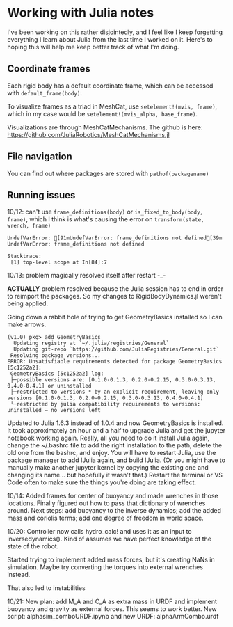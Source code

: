 # Working with Julia notes

I've been working on this rather disjointedly, and I feel like I keep forgetting everything I learn about Julia from the last time I worked on it. Here's to hoping this will help me keep better track of what I'm doing. 

## Coordinate frames
Each rigid body has a default coordinate frame, which can be accessed with ```default_frame(body)```. 

To visualize frames as a triad in MeshCat, use ```setelement!(mvis, frame)```, which in my case would be ```setelement!(mvis_alpha, base_frame)```.

Visualizations are through MeshCatMechanisms. The github is here: https://github.com/JuliaRobotics/MeshCatMechanisms.jl

## File navigation
You can find out where packages are stored with ```pathof(packagename)```


## Running issues

10/12: can't use ```frame_definitions(body)``` or ```is_fixed_to_body(body, frame)```, which I think is what's causing the error on ```transform(state, wrench, frame)``` 
```
UndefVarError: [91mUndefVarError: frame_definitions not defined[39m
UndefVarError: frame_definitions not defined

Stacktrace:
 [1] top-level scope at In[84]:7
 ```

10/13: problem magically resolved itself after restart -_-

**ACTUALLY** problem resolved because the Julia session has to end in order to reimport the packages. So my changes to RigidBodyDynamics.jl weren't being applied.

Going down a rabbit hole of trying to get GeometryBasics installed so I can make arrows. 
```
(v1.0) pkg> add GeometryBasics
  Updating registry at `~/.julia/registries/General`
  Updating git-repo `https://github.com/JuliaRegistries/General.git`
 Resolving package versions...
ERROR: Unsatisfiable requirements detected for package GeometryBasics [5c1252a2]:
 GeometryBasics [5c1252a2] log:
 ├─possible versions are: [0.1.0-0.1.3, 0.2.0-0.2.15, 0.3.0-0.3.13, 0.4.0-0.4.1] or uninstalled
 ├─restricted to versions * by an explicit requirement, leaving only versions [0.1.0-0.1.3, 0.2.0-0.2.15, 0.3.0-0.3.13, 0.4.0-0.4.1]
 └─restricted by julia compatibility requirements to versions: uninstalled — no versions left
 ```
 
Updated to Julia 1.6.3 instead of 1.0.4 and now GeometryBasics is installed. It took approximately an hour and a half to upgrade Julia and get the jupyter notebook working again. Really, all you need to do it install Julia again, change the ~/.bashrc file to add the right installation to the path, delete the old one from the bashrc, and enjoy. You will have to restart Julia, use the package manager to add IJulia again, and build IJulia. (Or you might have to manually make another jupyter kernel by copying the existing one and changing its name... but hopefully it wasn't that.) Restart the terminal or VS Code often to make sure the things you're doing are taking effect. 

10/14: Added frames for center of buoyancy and made wrenches in those locations. Finally figured out how to pass that dictionary of wrenches around. Next steps: add buoyancy to the inverse dynamics; add the added mass and coriolis terms; add one degree of freedom in world space. 

10/20: Controller now calls hydro_calc! and uses it as an input to inversedynamics(). Kind of assumes we have perfect knowledge of the state of the robot. 

Started trying to implement added mass forces, but it's creating NaNs in simulation. Maybe try converting the torques into external wrenches instead.

That also led to instabilities

10/21: New plan: add M_A and C_A as extra mass in URDF and implement buoyancy and gravity as external forces. This seems to work better. New script: alphasim_comboURDF.ipynb and new URDF: alphaArmCombo.urdf